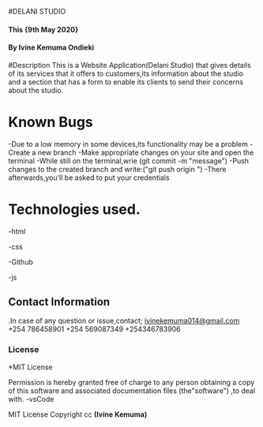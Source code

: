 #DELANI STUDIO
#### This {9th May 2020}
#### By **Ivine Kemuma Ondieki**
#Description
This is a Website Application(Delani Studio) that gives details of its services that it offers to customers,its information about the studio and a section that has a form to enable its clients to send their concerns about the studio.
# Known Bugs
 -Due to a low memory in some devices,its functionality may be a problem
 -Create a new branch
 -Make appropriate changes on your site and open the terminal
 -While still on the terminal,wrie (git commit -m "message")
 -Push changes to the created branch and write:("git push origin <branch name>")
 -There afterwards,you'll be asked to put your credentials
# Technologies used.
 -html

 -css

 -Github

 -js
 
## Contact Information
.In case of any question or issue,contact;
     ivinekemuma014@gmail.com
     +254 786458901
     +254 569087349
     +254346783906
### License
*MIT License

Permission is hereby granted free of charge to any person obtaining
a copy of this software and associated documentation files
(the"software") ,to deal with.
-vsCode
 
 MIT License
Copyright cc **(Ivine Kemuma)**
